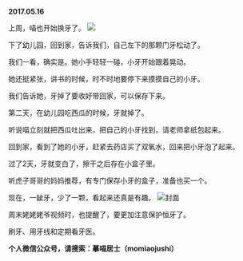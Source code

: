 
          
**2017.05.16**

上周，喵也开始换牙了。
![](http://wx3.sinaimg.cn/large/627d9660ly1ffmrn5x9vrj20yg0mzq60.jpg)


下了幼儿园，回到家，告诉我们，自己左下的那颗门牙松动了。

我们一看，确实是。她小手轻轻一碰，小牙开始跟着晃动。

她还挺紧张，讲书的时候，时不时地要停下来摸摸自己的小牙。

我们告诉她，牙掉了要收好带回家，可以保存下来。

第二天，在幼儿园吃西瓜的时候，牙就掉了。

听说喵立刻就把西瓜吐出来，把自己的小牙找到，请老师拿纸包起来。

回到家，看到了她的小牙，赶紧去药店买了双氧水，回来把小牙泡了起来。

过了2天，牙就变白了，擦干之后存在小盒子里。

听虎子哥哥的妈妈推荐，有专门保存小牙的盒子，准备也买一个。

现在，一龇牙，少了一颗，看起来还真是有趣。
![](http://wx3.sinaimg.cn/large/627d9660ly1ffmrn5nf3lj20yg19xgom.jpg)封面


周末姥姥姥爷视频时，也提醒了，要更加注意保护恒牙了。

刷牙、用牙线和定期看牙医。


**个人微信公众号，请搜索：摹喵居士（momiaojushi）**

        